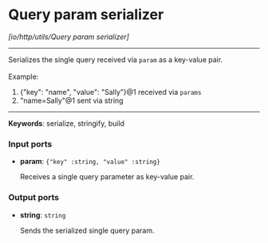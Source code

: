 # Query param serializer

_[io/http/utils/Query param serializer]_

---

Serializes the single query received via `param` as a key-value pair.<br>
<br>
Example:<br>
1. {"key": "name", "value": "Sally"}@1 received via `params`<br>
2. "name=Sally"@1 sent via string<br>

---

__Keywords__: serialize, stringify, build

### Input ports

* __param__: ` {"key" :string, "value" :string} `


    Receives a single query parameter as key-value pair.<br>

### Output ports

* __string__: ` string `


    Sends the serialized single query param.<br>


